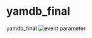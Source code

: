# yamdb_final
yamdb_final
![event parameter](https://github.com/dimn3/yamdb_final/actions/workflows/yamdb_workflow.yml/badge.svg?event=push)